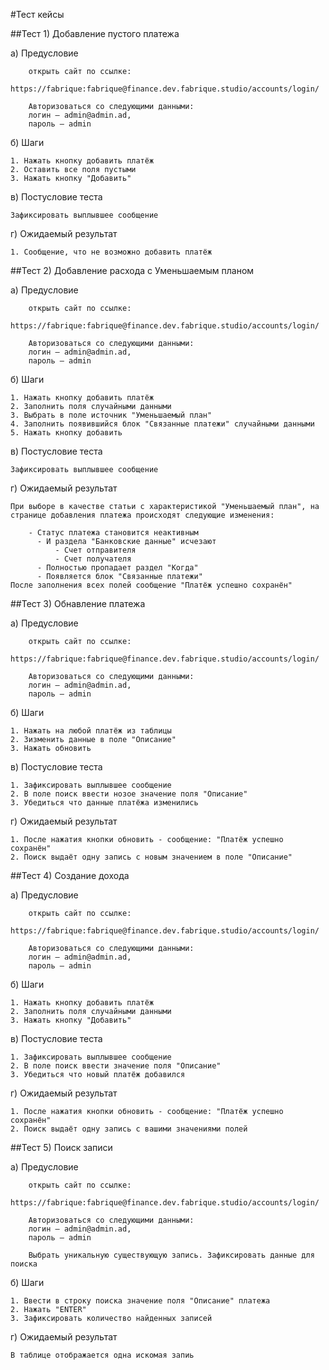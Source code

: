 #Тест кейсы

##Тест 1)	Добавление пустого платежа

  а)	Предусловие

        открыть сайт по ссылке: 
        https://fabrique:fabrique@finance.dev.fabrique.studio/accounts/login/
        
        Авторизоваться со следующими данными:
        логин — admin@admin.ad,
        пароль — admin

  б)	Шаги

    1. Нажать кнопку добавить платёж
    2. Оставить все поля пустыми
    3. Нажать кнопку "Добавить"

  в)	Постусловие теста 
  
    Зафиксировать выплывшее сообщение

  г) Ожидаемый результат

    1. Сообщение, что не возможно добавить платёж


##Тест 2)	Добавление расхода с Уменьшаемым планом

а)	Предусловие

        открыть сайт по ссылке: 
        https://fabrique:fabrique@finance.dev.fabrique.studio/accounts/login/
        
        Авторизоваться со следующими данными:
        логин — admin@admin.ad,
        пароль — admin

б)	Шаги

    1. Нажать кнопку добавить платёж
    2. Заполнить поля случайными данными
    3. Выбрать в поле источник "Уменьшаемый план"
    4. Заполнить появившийся блок "Связанные платежи" случайными данными
    5. Нажать кнопку добавить

в)	Постусловие теста

    Зафиксировать выплывшее сообщение
г) Ожидаемый результат

    При выборе в качестве статьи с характеристикой "Уменьшаемый план", на странице добавления платежа происходят следующие изменения:

        - Статус платежа становится неактивным
          - И раздела "Банковские данные" исчезают
              - Счет отправителя
              - Счет получателя
          - Полностью пропадает раздел "Когда"
          - Появляется блок "Связанные платежи"
    После заполнения всех полей сообщение "Платёж успешно сохранён"

##Тест 3)	Обнавление платежа

а)	Предусловие

        открыть сайт по ссылке: 
        https://fabrique:fabrique@finance.dev.fabrique.studio/accounts/login/
        
        Авторизоваться со следующими данными:
        логин — admin@admin.ad,
        пароль — admin

б)	Шаги

    1. Нажать на любой платёж из таблицы
    2. Зизменить данные в поле "Описание"
    3. Нажать обновить

в)	Постусловие теста

    1. Зафиксировать выплывшее сообщение
    2. В поле поиск ввести нозое значение поля "Описание"
    3. Убедиться что данные платёжа изменились
    
г) Ожидаемый результат

    1. После нажатия кнопки обновить - сообщение: "Платёж успешно сохранён"
    2. Поиск выдаёт одну запись с новым значением в поле "Описание"

##Тест 4)	Создание дохода

а)	Предусловие

        открыть сайт по ссылке: 
        https://fabrique:fabrique@finance.dev.fabrique.studio/accounts/login/
        
        Авторизоваться со следующими данными:
        логин — admin@admin.ad,
        пароль — admin

б)	Шаги

    1. Нажать кнопку добавить платёж
    2. Заполнить поля случайными данными
    3. Нажать кнопку "Добавить"

в)	Постусловие теста

    1. Зафиксировать выплывшее сообщение
    2. В поле поиск ввести значение поля "Описание"
    3. Убедиться что новый платёж добавился
г) Ожидаемый результат

    1. После нажатия кнопки обновить - сообщение: "Платёж успешно сохранён"
    2. Поиск выдаёт одну запись с вашими значениями полей

##Тест 5)	Поиск записи

а)	Предусловие

        открыть сайт по ссылке: 
        https://fabrique:fabrique@finance.dev.fabrique.studio/accounts/login/
        
        Авторизоваться со следующими данными:
        логин — admin@admin.ad,
        пароль — admin

        Выбрать уникальную существующую запись. Зафиксировать данные для поиска

б)	Шаги

    1. Ввести в строку поиска значение поля "Описание" платежа
    2. Нажать "ENTER"
    3. Зафиксировать количество найденных записей

г) Ожидаемый результат

    В таблице отображается одна искомая запиь
